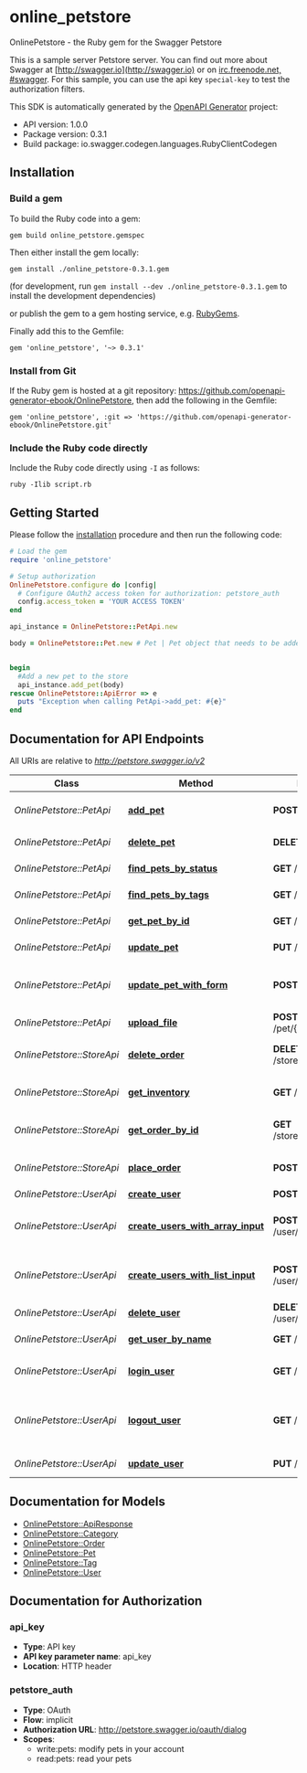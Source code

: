 # online_petstore

OnlinePetstore - the Ruby gem for the Swagger Petstore

This is a sample server Petstore server.  You can find out more about Swagger at [http://swagger.io](http://swagger.io) or on [irc.freenode.net, #swagger](http://swagger.io/irc/).  For this sample, you can use the api key `special-key` to test the authorization filters.

This SDK is automatically generated by the [OpenAPI Generator](https://github.com/openapitools/openapi-generator) project:

- API version: 1.0.0
- Package version: 0.3.1
- Build package: io.swagger.codegen.languages.RubyClientCodegen

## Installation

### Build a gem

To build the Ruby code into a gem:

```shell
gem build online_petstore.gemspec
```

Then either install the gem locally:

```shell
gem install ./online_petstore-0.3.1.gem
```
(for development, run `gem install --dev ./online_petstore-0.3.1.gem` to install the development dependencies)

or publish the gem to a gem hosting service, e.g. [RubyGems](https://rubygems.org/).

Finally add this to the Gemfile:

    gem 'online_petstore', '~> 0.3.1'

### Install from Git

If the Ruby gem is hosted at a git repository: https://github.com/openapi-generator-ebook/OnlinePetstore, then add the following in the Gemfile:

    gem 'online_petstore', :git => 'https://github.com/openapi-generator-ebook/OnlinePetstore.git'

### Include the Ruby code directly

Include the Ruby code directly using `-I` as follows:

```shell
ruby -Ilib script.rb
```

## Getting Started

Please follow the [installation](#installation) procedure and then run the following code:
```ruby
# Load the gem
require 'online_petstore'

# Setup authorization
OnlinePetstore.configure do |config|
  # Configure OAuth2 access token for authorization: petstore_auth
  config.access_token = 'YOUR ACCESS TOKEN'
end

api_instance = OnlinePetstore::PetApi.new

body = OnlinePetstore::Pet.new # Pet | Pet object that needs to be added to the store


begin
  #Add a new pet to the store
  api_instance.add_pet(body)
rescue OnlinePetstore::ApiError => e
  puts "Exception when calling PetApi->add_pet: #{e}"
end

```

## Documentation for API Endpoints

All URIs are relative to *http://petstore.swagger.io/v2*

Class | Method | HTTP request | Description
------------ | ------------- | ------------- | -------------
*OnlinePetstore::PetApi* | [**add_pet**](docs/PetApi.md#add_pet) | **POST** /pet | Add a new pet to the store
*OnlinePetstore::PetApi* | [**delete_pet**](docs/PetApi.md#delete_pet) | **DELETE** /pet/{petId} | Deletes a pet
*OnlinePetstore::PetApi* | [**find_pets_by_status**](docs/PetApi.md#find_pets_by_status) | **GET** /pet/findByStatus | Finds Pets by status
*OnlinePetstore::PetApi* | [**find_pets_by_tags**](docs/PetApi.md#find_pets_by_tags) | **GET** /pet/findByTags | Finds Pets by tags
*OnlinePetstore::PetApi* | [**get_pet_by_id**](docs/PetApi.md#get_pet_by_id) | **GET** /pet/{petId} | Find pet by ID
*OnlinePetstore::PetApi* | [**update_pet**](docs/PetApi.md#update_pet) | **PUT** /pet | Update an existing pet
*OnlinePetstore::PetApi* | [**update_pet_with_form**](docs/PetApi.md#update_pet_with_form) | **POST** /pet/{petId} | Updates a pet in the store with form data
*OnlinePetstore::PetApi* | [**upload_file**](docs/PetApi.md#upload_file) | **POST** /pet/{petId}/uploadImage | uploads an image
*OnlinePetstore::StoreApi* | [**delete_order**](docs/StoreApi.md#delete_order) | **DELETE** /store/order/{orderId} | Delete purchase order by ID
*OnlinePetstore::StoreApi* | [**get_inventory**](docs/StoreApi.md#get_inventory) | **GET** /store/inventory | Returns pet inventories by status
*OnlinePetstore::StoreApi* | [**get_order_by_id**](docs/StoreApi.md#get_order_by_id) | **GET** /store/order/{orderId} | Find purchase order by ID
*OnlinePetstore::StoreApi* | [**place_order**](docs/StoreApi.md#place_order) | **POST** /store/order | Place an order for a pet
*OnlinePetstore::UserApi* | [**create_user**](docs/UserApi.md#create_user) | **POST** /user | Create user
*OnlinePetstore::UserApi* | [**create_users_with_array_input**](docs/UserApi.md#create_users_with_array_input) | **POST** /user/createWithArray | Creates list of users with given input array
*OnlinePetstore::UserApi* | [**create_users_with_list_input**](docs/UserApi.md#create_users_with_list_input) | **POST** /user/createWithList | Creates list of users with given input array
*OnlinePetstore::UserApi* | [**delete_user**](docs/UserApi.md#delete_user) | **DELETE** /user/{username} | Delete user
*OnlinePetstore::UserApi* | [**get_user_by_name**](docs/UserApi.md#get_user_by_name) | **GET** /user/{username} | Get user by user name
*OnlinePetstore::UserApi* | [**login_user**](docs/UserApi.md#login_user) | **GET** /user/login | Logs user into the system
*OnlinePetstore::UserApi* | [**logout_user**](docs/UserApi.md#logout_user) | **GET** /user/logout | Logs out current logged in user session
*OnlinePetstore::UserApi* | [**update_user**](docs/UserApi.md#update_user) | **PUT** /user/{username} | Updated user


## Documentation for Models

 - [OnlinePetstore::ApiResponse](docs/ApiResponse.md)
 - [OnlinePetstore::Category](docs/Category.md)
 - [OnlinePetstore::Order](docs/Order.md)
 - [OnlinePetstore::Pet](docs/Pet.md)
 - [OnlinePetstore::Tag](docs/Tag.md)
 - [OnlinePetstore::User](docs/User.md)


## Documentation for Authorization


### api_key

- **Type**: API key
- **API key parameter name**: api_key
- **Location**: HTTP header

### petstore_auth

- **Type**: OAuth
- **Flow**: implicit
- **Authorization URL**: http://petstore.swagger.io/oauth/dialog
- **Scopes**: 
  - write:pets: modify pets in your account
  - read:pets: read your pets


